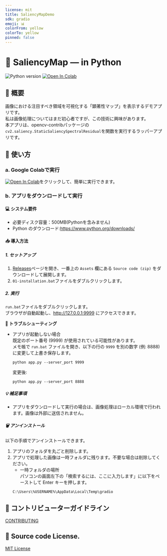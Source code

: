 ```yaml
---
license: mit
title: SaliencyMapDemo
sdk: gradio
emoji: 📊
colorFrom: yellow
colorTo: yellow
pinned: false
---
```

# 📖 SaliencyMap — in Python
![Python version](https://img.shields.io/badge/python-3.9+-important)
<a href="https://colab.research.google.com/github/umyuu/SaliencyMapDemo/blob/main/scripts/launch_app.ipynb" target="_parent"><img src="https://colab.research.google.com/assets/colab-badge.svg" alt="Open In Colab"/></a>

## 📝 概要  
画像における注目すべき領域を可視化する「顕著性マップ」を表示するデモアプリです。  
私は画像処理についてはまだ初心者ですが、この技術に興味があります。  
本アプリは、opencv-contribパッケージの`cv2.saliency.StaticSaliencySpectralResidual`を関数を実行するラッパーアプリです。  

## 🚀 使い方  
### a. Google Colabで実行  
<a href="https://colab.research.google.com/github/umyuu/SaliencyMapDemo/blob/main/scripts/launch_app.ipynb" target="_parent"><img src="https://colab.research.google.com/assets/colab-badge.svg" alt="Open In Colab"/></a>をクリックして、簡単に実行できます。  

### b. アプリをダウンロードして実行  
#### 💻 システム要件  
- 必要ディスク容量：500MB(Pythonを含みません)  
- Python のダウンロード:https://www.python.org/downloads/  

#### 📥 導入方法  
##### 1. セットアップ  
1. [Releases](/releases)ページを開き、一番上の `Assets` 欄にある `Source code (zip)` をダウンロードして展開します。  
2. `01-installation.bat`ファイルをダブルクリックします。  
##### 2. 実行  
`run.bat`ファイルをダブルクリックします。  
ブラウザが自動起動し、http://127.0.0.1:9999 にアクセスできます。  

**🔧 トラブルシューティング**  
- アプリが起動しない場合  
	既定のポート番号 (9999) が使用されている可能性があります。  
	メモ帳で `run.bat` ファイルを開き、以下の行の `9999` を別の数字 (例: 8888) に変更して上書き保存します。  
	~~~
	python app.py --server_port 9999  
	~~~
	変更後:
	~~~
	python app.py --server_port 8888  
	~~~
##### 💡 補足事項  
- アプリをダウンロードして実行の場合は、画像処理はローカル環境で行われます。画像は外部に送信されません。  

##### 🗑️ アンインストール  
以下の手順でアンインストールできます。  
1. アプリのフォルダを丸ごと削除します。  
2. アプリで処理した画像は一時フォルダに残ります。不要な場合は削除してください。  
	- 一時フォルダの場所  
	パソコンの画面左下の「検索するには、ここに入力します」に以下をペーストして Enter キーを押します。  
	~~~
	C:\Users\%USERNAME%\AppData\Local\Temp\gradio
	~~~

## 🤝 コントリビューターガイドライン  
[CONTRIBUTING](docs/CONTRIBUTING.md)  

## 📜 Source code License.  
[MIT License](LICENSE)  
